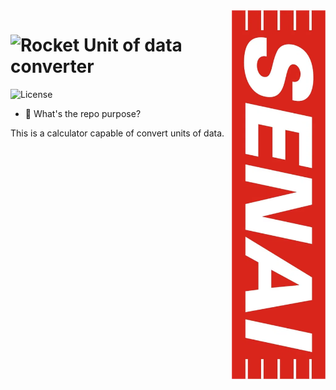 <img align="right" height="590em" src="https://github.com/DaviBT/Technical-systems-development/blob/main/assets/logotype_senai.png?raw=true" alt="SENAI logotype"/>

<h1 align="left"><img src="https://raw.githubusercontent.com/Tarikul-Islam-Anik/Animated-Fluent-Emojis/master/Emojis/Travel%20and%20places/Rocket.png" alt="Rocket" width="50" height="50"> Unit of data converter</h1>

<img alt="License" src="https://img.shields.io/static/v1?label=license&message=MIT&color=49AA26&labelColor=000000">

- 🏁 What's the repo purpose?
<p>  This is a calculator capable of convert units of data.</p>
